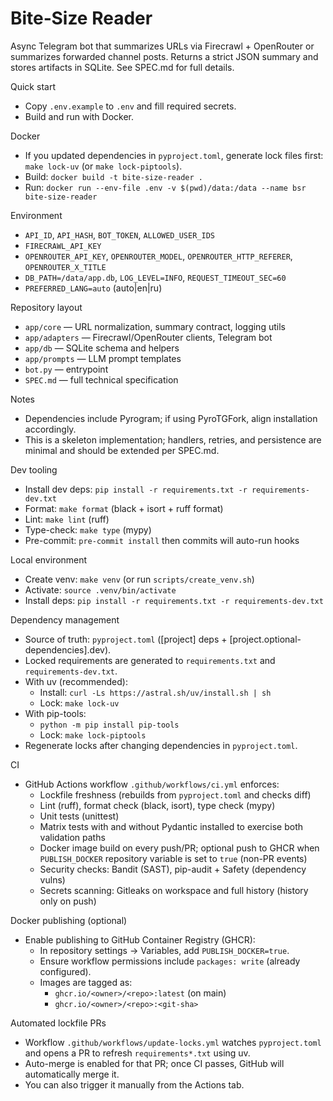 # Bite‑Size Reader

Async Telegram bot that summarizes URLs via Firecrawl + OpenRouter or summarizes forwarded channel posts. Returns a strict JSON summary and stores artifacts in SQLite. See SPEC.md for full details.

Quick start
- Copy `.env.example` to `.env` and fill required secrets.
- Build and run with Docker.

Docker
- If you updated dependencies in `pyproject.toml`, generate lock files first: `make lock-uv` (or `make lock-piptools`).
- Build: `docker build -t bite-size-reader .`
- Run: `docker run --env-file .env -v $(pwd)/data:/data --name bsr bite-size-reader`

Environment
- `API_ID`, `API_HASH`, `BOT_TOKEN`, `ALLOWED_USER_IDS`
- `FIRECRAWL_API_KEY`
- `OPENROUTER_API_KEY`, `OPENROUTER_MODEL`, `OPENROUTER_HTTP_REFERER`, `OPENROUTER_X_TITLE`
- `DB_PATH=/data/app.db`, `LOG_LEVEL=INFO`, `REQUEST_TIMEOUT_SEC=60`
- `PREFERRED_LANG=auto` (auto|en|ru)

Repository layout
- `app/core` — URL normalization, summary contract, logging utils
- `app/adapters` — Firecrawl/OpenRouter clients, Telegram bot
- `app/db` — SQLite schema and helpers
- `app/prompts` — LLM prompt templates
- `bot.py` — entrypoint
- `SPEC.md` — full technical specification

Notes
- Dependencies include Pyrogram; if using PyroTGFork, align installation accordingly.
- This is a skeleton implementation; handlers, retries, and persistence are minimal and should be extended per SPEC.md.

Dev tooling
- Install dev deps: `pip install -r requirements.txt -r requirements-dev.txt`
- Format: `make format` (black + isort + ruff format)
- Lint: `make lint` (ruff)
- Type-check: `make type` (mypy)
- Pre-commit: `pre-commit install` then commits will auto-run hooks

Local environment
- Create venv: `make venv` (or run `scripts/create_venv.sh`)
- Activate: `source .venv/bin/activate`
- Install deps: `pip install -r requirements.txt -r requirements-dev.txt`

Dependency management
- Source of truth: `pyproject.toml` ([project] deps + [project.optional-dependencies].dev).
- Locked requirements are generated to `requirements.txt` and `requirements-dev.txt`.
- With uv (recommended):
  - Install: `curl -Ls https://astral.sh/uv/install.sh | sh`
  - Lock: `make lock-uv`
- With pip-tools:
  - `python -m pip install pip-tools`
  - Lock: `make lock-piptools`
- Regenerate locks after changing dependencies in `pyproject.toml`.

CI
- GitHub Actions workflow `.github/workflows/ci.yml` enforces:
  - Lockfile freshness (rebuilds from `pyproject.toml` and checks diff)
  - Lint (ruff), format check (black, isort), type check (mypy)
  - Unit tests (unittest)
  - Matrix tests with and without Pydantic installed to exercise both validation paths
  - Docker image build on every push/PR; optional push to GHCR when `PUBLISH_DOCKER` repository variable is set to `true` (non-PR events)
  - Security checks: Bandit (SAST), pip-audit + Safety (dependency vulns)
  - Secrets scanning: Gitleaks on workspace and full history (history only on push)

Docker publishing (optional)
- Enable publishing to GitHub Container Registry (GHCR):
  - In repository settings → Variables, add `PUBLISH_DOCKER=true`.
  - Ensure workflow permissions include `packages: write` (already configured).
  - Images are tagged as:
    - `ghcr.io/<owner>/<repo>:latest` (on main)
    - `ghcr.io/<owner>/<repo>:<git-sha>`

Automated lockfile PRs
- Workflow `.github/workflows/update-locks.yml` watches `pyproject.toml` and opens a PR to refresh `requirements*.txt` using uv.
- Auto-merge is enabled for that PR; once CI passes, GitHub will automatically merge it.
- You can also trigger it manually from the Actions tab.
